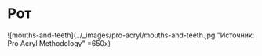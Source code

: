 # Рот

![mouths-and-teeth](../_images/pro-acryl/mouths-and-teeth.jpg "Источник: Pro Acryl Methodology" =650x)